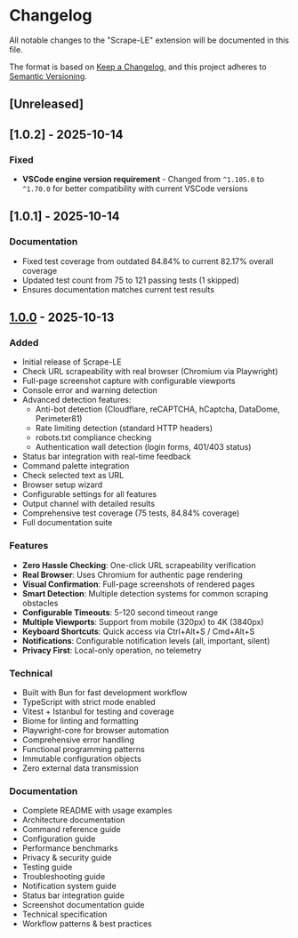 # Changelog

All notable changes to the "Scrape-LE" extension will be documented in this file.

The format is based on [Keep a Changelog](https://keepachangelog.com/en/1.0.0/),
and this project adheres to [Semantic Versioning](https://semver.org/spec/v2.0.0.html).

## [Unreleased]

## [1.0.2] - 2025-10-14

### Fixed

- **VSCode engine version requirement** - Changed from `^1.105.0` to `^1.70.0` for better compatibility with current VSCode versions

## [1.0.1] - 2025-10-14

### Documentation

- Fixed test coverage from outdated 84.84% to current 82.17% overall coverage
- Updated test count from 75 to 121 passing tests (1 skipped)
- Ensures documentation matches current test results

## [1.0.0] - 2025-10-13

### Added

- Initial release of Scrape-LE
- Check URL scrapeability with real browser (Chromium via Playwright)
- Full-page screenshot capture with configurable viewports
- Console error and warning detection
- Advanced detection features:
  - Anti-bot detection (Cloudflare, reCAPTCHA, hCaptcha, DataDome, Perimeter81)
  - Rate limiting detection (standard HTTP headers)
  - robots.txt compliance checking
  - Authentication wall detection (login forms, 401/403 status)
- Status bar integration with real-time feedback
- Command palette integration
- Check selected text as URL
- Browser setup wizard
- Configurable settings for all features
- Output channel with detailed results
- Comprehensive test coverage (75 tests, 84.84% coverage)
- Full documentation suite

### Features

- **Zero Hassle Checking**: One-click URL scrapeability verification
- **Real Browser**: Uses Chromium for authentic page rendering
- **Visual Confirmation**: Full-page screenshots of rendered pages
- **Smart Detection**: Multiple detection systems for common scraping obstacles
- **Configurable Timeouts**: 5-120 second timeout range
- **Multiple Viewports**: Support from mobile (320px) to 4K (3840px)
- **Keyboard Shortcuts**: Quick access via Ctrl+Alt+S / Cmd+Alt+S
- **Notifications**: Configurable notification levels (all, important, silent)
- **Privacy First**: Local-only operation, no telemetry

### Technical

- Built with Bun for fast development workflow
- TypeScript with strict mode enabled
- Vitest + Istanbul for testing and coverage
- Biome for linting and formatting
- Playwright-core for browser automation
- Comprehensive error handling
- Functional programming patterns
- Immutable configuration objects
- Zero external data transmission

### Documentation

- Complete README with usage examples
- Architecture documentation
- Command reference guide
- Configuration guide
- Performance benchmarks
- Privacy & security guide
- Testing guide
- Troubleshooting guide
- Notification system guide
- Status bar integration guide
- Screenshot documentation guide
- Technical specification
- Workflow patterns & best practices

[1.0.0]: https://github.com/nolindnaidoo/scrape-le/releases/tag/v1.0.0
